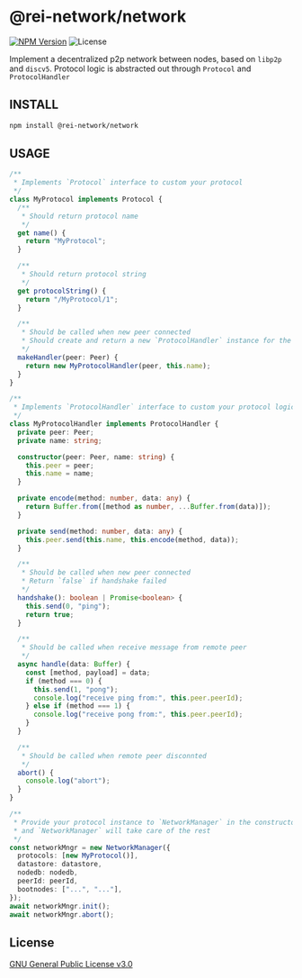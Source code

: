 # @rei-network/network

[![NPM Version](https://img.shields.io/npm/v/@rei-network/network)](https://www.npmjs.org/package/@rei-network/network)
![License](https://img.shields.io/npm/l/@rei-network/network)

Implement a decentralized p2p network between nodes, based on `libp2p` and `discv5`. Protocol logic is abstracted out through `Protocol` and `ProtocolHandler`

## INSTALL

```sh
npm install @rei-network/network
```

## USAGE

```ts
/**
 * Implements `Protocol` interface to custom your protocol
 */
class MyProtocol implements Protocol {
  /**
   * Should return protocol name
   */
  get name() {
    return "MyProtocol";
  }

  /**
   * Should return protocol string
   */
  get protocolString() {
    return "/MyProtocol/1";
  }

  /**
   * Should be called when new peer connected
   * Should create and return a new `ProtocolHandler` instance for the target new peer
   */
  makeHandler(peer: Peer) {
    return new MyProtocolHandler(peer, this.name);
  }
}

/**
 * Implements `ProtocolHandler` interface to custom your protocol logic
 */
class MyProtocolHandler implements ProtocolHandler {
  private peer: Peer;
  private name: string;

  constructor(peer: Peer, name: string) {
    this.peer = peer;
    this.name = name;
  }

  private encode(method: number, data: any) {
    return Buffer.from([method as number, ...Buffer.from(data)]);
  }

  private send(method: number, data: any) {
    this.peer.send(this.name, this.encode(method, data));
  }

  /**
   * Should be called when new peer connected
   * Return `false` if handshake failed
   */
  handshake(): boolean | Promise<boolean> {
    this.send(0, "ping");
    return true;
  }

  /**
   * Should be called when receive message from remote peer
   */
  async handle(data: Buffer) {
    const [method, payload] = data;
    if (method === 0) {
      this.send(1, "pong");
      console.log("receive ping from:", this.peer.peerId);
    } else if (method === 1) {
      console.log("receive pong from:", this.peer.peerId);
    }
  }

  /**
   * Should be called when remote peer disconnted
   */
  abort() {
    console.log("abort");
  }
}
```

```ts
/**
 * Provide your protocol instance to `NetworkManager` in the constructor
 * and `NetworkManager` will take care of the rest
 */
const networkMngr = new NetworkManager({
  protocols: [new MyProtocol()],
  datastore: datastore,
  nodedb: nodedb,
  peerId: peerId,
  bootnodes: ["...", "..."],
});
await networkMngr.init();
await networkMngr.abort();
```

## License

[GNU General Public License v3.0](https://www.gnu.org/licenses/gpl-3.0.en.html)
